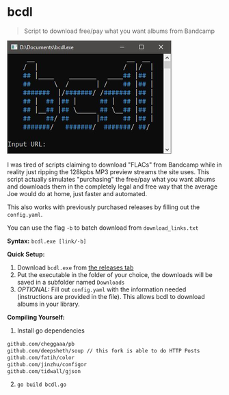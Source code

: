 # bcdl
> Script to download free/pay what you want albums from Bandcamp

![](sc.jpg)

I was tired of scripts claiming to download "FLACs" from Bandcamp while in reality just ripping the 128kpbs MP3 preview streams the site uses. This script actually simulates "purchasing" the free/pay what you want albums and downloads them in the completely legal and free way that the average Joe would do at home, just faster and automated.

This also works with previously purchased releases by filling out the `config.yaml`.

You can use the flag `-b` to batch download from `download_links.txt`

**Syntax:** `bcdl.exe [link/-b]`

**Quick Setup:**
1. Download `bcdl.exe` from [the releases tab](https://github.com/toadsucks/bcdl/releases/latest)
2. Put the executable in the folder of your choice, the downloads will be saved in a subfolder named `Downloads`
3. *OPTIONAL:* Fill out `config.yaml` with the information needed (instructions are provided in the file). This allows bcdl to download albums in your library.

**Compiling Yourself:**
1. Install go dependencies
```
github.com/cheggaaa/pb
github.com/deepsheth/soup // this fork is able to do HTTP Posts
github.com/fatih/color
github.com/jinzhu/configor
github.com/tidwall/gjson
```
2. `go build bcdl.go`
